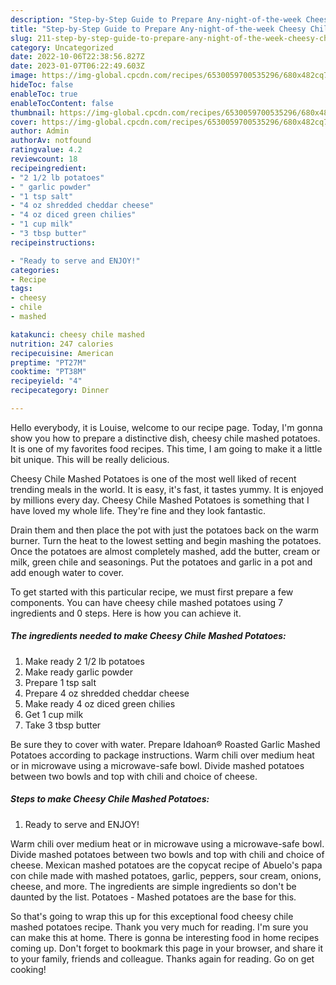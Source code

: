 ```yaml
---
description: "Step-by-Step Guide to Prepare Any-night-of-the-week Cheesy Chile Mashed Potatoes"
title: "Step-by-Step Guide to Prepare Any-night-of-the-week Cheesy Chile Mashed Potatoes"
slug: 211-step-by-step-guide-to-prepare-any-night-of-the-week-cheesy-chile-mashed-potatoes
category: Uncategorized
date: 2022-10-06T22:38:56.827Z
date: 2023-01-07T06:22:49.603Z
image: https://img-global.cpcdn.com/recipes/6530059700535296/680x482cq70/cheesy-chile-mashed-potatoes-recipe-main-photo.jpg
hideToc: false
enableToc: true
enableTocContent: false
thumbnail: https://img-global.cpcdn.com/recipes/6530059700535296/680x482cq70/cheesy-chile-mashed-potatoes-recipe-main-photo.jpg
cover: https://img-global.cpcdn.com/recipes/6530059700535296/680x482cq70/cheesy-chile-mashed-potatoes-recipe-main-photo.jpg
author: Admin
authorAv: notfound
ratingvalue: 4.2
reviewcount: 18
recipeingredient:
- "2 1/2 lb potatoes"
- " garlic powder"
- "1 tsp salt"
- "4 oz shredded cheddar cheese"
- "4 oz diced green chilies"
- "1 cup milk"
- "3 tbsp butter"
recipeinstructions:

- "Ready to serve and ENJOY!"
categories:
- Recipe
tags:
- cheesy
- chile
- mashed

katakunci: cheesy chile mashed 
nutrition: 247 calories
recipecuisine: American
preptime: "PT27M"
cooktime: "PT38M"
recipeyield: "4"
recipecategory: Dinner

---
```



Hello everybody, it is Louise, welcome to our recipe page. Today, I'm gonna show you how to prepare a distinctive dish, cheesy chile mashed potatoes. It is one of my favorites food recipes. This time, I am going to make it a little bit unique. This will be really delicious.

Cheesy Chile Mashed Potatoes is one of the most well liked of recent trending meals in the world. It is easy, it's fast, it tastes yummy. It is enjoyed by millions every day. Cheesy Chile Mashed Potatoes is something that I have loved my whole life. They're fine and they look fantastic.

Drain them and then place the pot with just the potatoes back on the warm burner. Turn the heat to the lowest setting and begin mashing the potatoes. Once the potatoes are almost completely mashed, add the butter, cream or milk, green chile and seasonings. Put the potatoes and garlic in a pot and add enough water to cover.


To get started with this particular recipe, we must first prepare a few components. You can have cheesy chile mashed potatoes using 7 ingredients and 0 steps. Here is how you can achieve it.

<!--inarticleads1-->

##### The ingredients needed to make Cheesy Chile Mashed Potatoes:

1. Make ready 2 1/2 lb potatoes
1. Make ready  garlic powder
1. Prepare 1 tsp salt
1. Prepare 4 oz shredded cheddar cheese
1. Make ready 4 oz diced green chilies
1. Get 1 cup milk
1. Take 3 tbsp butter


Be sure they to cover with water. Prepare Idahoan® Roasted Garlic Mashed Potatoes according to package instructions. Warm chili over medium heat or in microwave using a microwave-safe bowl. Divide mashed potatoes between two bowls and top with chili and choice of cheese. 

<!--inarticleads2-->

##### Steps to make Cheesy Chile Mashed Potatoes:


1. Ready to serve and ENJOY!

Warm chili over medium heat or in microwave using a microwave-safe bowl. Divide mashed potatoes between two bowls and top with chili and choice of cheese. Mexican mashed potatoes are the copycat recipe of Abuelo&#39;s papa con chile made with mashed potatoes, garlic, peppers, sour cream, onions, cheese, and more. The ingredients are simple ingredients so don&#39;t be daunted by the list. Potatoes - Mashed potatoes are the base for this. 

So that's going to wrap this up for this exceptional food cheesy chile mashed potatoes recipe. Thank you very much for reading. I'm sure you can make this at home. There is gonna be interesting food in home recipes coming up. Don't forget to bookmark this page in your browser, and share it to your family, friends and colleague. Thanks again for reading. Go on get cooking!
